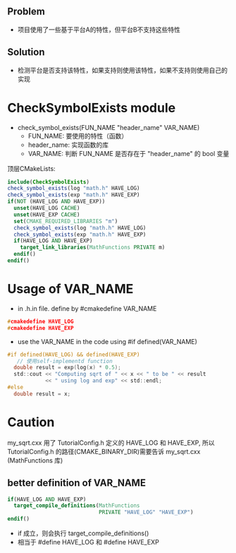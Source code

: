 ## Problem 
- 项目使用了一些基于平台A的特性，但平台B不支持这些特性

## Solution
- 检测平台是否支持该特性，如果支持则使用该特性，如果不支持则使用自己的实现

# CheckSymbolExists module
- check_symbol_exists(FUN_NAME "header_name" VAR_NAME)
    - FUN_NAME: 要使用的特性（函数）
    - header_name: 实现函数的库
    - VAR_NAME: 判断 FUN_NAME 是否存在于 "header_name" 的 bool 变量

顶层CMakeLists:
~~~cmake
include(CheckSymbolExists)
check_symbol_exists(log "math.h" HAVE_LOG)
check_symbol_exists(exp "math.h" HAVE_EXP)
if(NOT (HAVE_LOG AND HAVE_EXP))
  unset(HAVE_LOG CACHE)
  unset(HAVE_EXP CACHE)
  set(CMAKE_REQUIRED_LIBRARIES "m")
  check_symbol_exists(log "math.h" HAVE_LOG)
  check_symbol_exists(exp "math.h" HAVE_EXP)
  if(HAVE_LOG AND HAVE_EXP)
    target_link_libraries(MathFunctions PRIVATE m)
  endif()
endif()
~~~

# Usage of VAR_NAME
- in .h.in file. define by #cmakedefine VAR_NAME

~~~c
#cmakedefine HAVE_LOG
#cmakedefine HAVE_EXP
~~~
- use the VAR_NAME in the code using #if  defined(VAR_NAME)

~~~c 
#if defined(HAVE_LOG) && defined(HAVE_EXP)
   // 使用self-implementd function
  double result = exp(log(x) * 0.5);
  std::cout << "Computing sqrt of " << x << " to be " << result
            << " using log and exp" << std::endl;
#else
  double result = x;
~~~
# Caution

my_sqrt.cxx 用了 TutorialConfig.h 定义的 HAVE_LOG 和 HAVE_EXP, 所以 TutorialConfig.h 的路径(CMAKE_BINARY_DIR)需要告诉 my_sqrt.cxx (MathFunctions 库)

## better definition of VAR_NAME

~~~cmake 
if(HAVE_LOG AND HAVE_EXP)
  target_compile_definitions(MathFunctions
                             PRIVATE "HAVE_LOG" "HAVE_EXP")
endif()
~~~
- if 成立，则会执行 target_compile_definitions()
- 相当于 #define HAVE_LOG 和 #define HAVE_EXP
